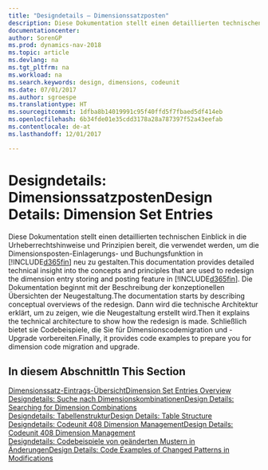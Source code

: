 ```yaml
---
title: "Designdetails – Dimensionssatzposten"
description: Diese Dokumentation stellt einen detaillierten technischen Einblick in die Urheberrechtshinweise und Prinzipien bereit, die verwendet werden, um die Dimensionsposten-Einlagerungs- und Buchungsfunktion in  neu zu gestalten.
documentationcenter: 
author: SorenGP
ms.prod: dynamics-nav-2018
ms.topic: article
ms.devlang: na
ms.tgt_pltfrm: na
ms.workload: na
ms.search.keywords: design, dimensions, codeunit
ms.date: 07/01/2017
ms.author: sgroespe
ms.translationtype: HT
ms.sourcegitcommit: 1dfba8b14019991c95f40ffd5f7fbaed5df414eb
ms.openlocfilehash: 6b34fde01e35cdd3178a28a787397f52a43eefab
ms.contentlocale: de-at
ms.lasthandoff: 12/01/2017

---
```

# <a name="design-details-dimension-set-entries"></a><span data-ttu-id="d281f-103">Designdetails: Dimensionssatzposten</span><span class="sxs-lookup"><span data-stu-id="d281f-103">Design Details: Dimension Set Entries</span></span>
<span data-ttu-id="d281f-104">Diese Dokumentation stellt einen detaillierten technischen Einblick in die Urheberrechtshinweise und Prinzipien bereit, die verwendet werden, um die Dimensionsposten-Einlagerungs- und Buchungsfunktion in [!INCLUDE[d365fin](includes/d365fin_md.md)] neu zu gestalten.</span><span class="sxs-lookup"><span data-stu-id="d281f-104">This documentation provides detailed technical insight into the concepts and principles that are used to redesign the dimension entry storing and posting feature in [!INCLUDE[d365fin](includes/d365fin_md.md)].</span></span> <span data-ttu-id="d281f-105">Die Dokumentation beginnt mit der Beschreibung der konzeptionellen Übersichten der Neugestaltung.</span><span class="sxs-lookup"><span data-stu-id="d281f-105">The documentation starts by describing conceptual overviews of the redesign.</span></span> <span data-ttu-id="d281f-106">Dann wird die technische Architektur erklärt, um zu zeigen, wie die Neugestaltung erstellt wird.</span><span class="sxs-lookup"><span data-stu-id="d281f-106">Then it explains the technical architecture to show how the redesign is made.</span></span> <span data-ttu-id="d281f-107">Schließlich bietet sie Codebeispiele, die Sie für Dimensionscodemigration und -Upgrade vorbereiten.</span><span class="sxs-lookup"><span data-stu-id="d281f-107">Finally, it provides code examples to prepare you for dimension code migration and upgrade.</span></span>  

## <a name="in-this-section"></a><span data-ttu-id="d281f-108">In diesem Abschnitt</span><span class="sxs-lookup"><span data-stu-id="d281f-108">In This Section</span></span>  
[<span data-ttu-id="d281f-109">Dimensionssatz-Eintrags-Übersicht</span><span class="sxs-lookup"><span data-stu-id="d281f-109">Dimension Set Entries Overview</span></span>](design-details-dimension-set-entries-overview.md)  
[<span data-ttu-id="d281f-110">Designdetails: Suche nach Dimensionskombinationen</span><span class="sxs-lookup"><span data-stu-id="d281f-110">Design Details: Searching for Dimension Combinations</span></span>](design-details-searching-for-dimension-combinations.md)  
[<span data-ttu-id="d281f-111">Designdetails: Tabellenstruktur</span><span class="sxs-lookup"><span data-stu-id="d281f-111">Design Details: Table Structure</span></span>](design-details-table-structure.md)  
[<span data-ttu-id="d281f-112">Designdetails: Codeunit 408 Dimension Management</span><span class="sxs-lookup"><span data-stu-id="d281f-112">Design Details: Codeunit 408 Dimension Management</span></span>](design-details-codeunit-408-dimension-management.md)  
[<span data-ttu-id="d281f-113">Designdetails: Codebeispiele von geänderten Mustern in Änderungen</span><span class="sxs-lookup"><span data-stu-id="d281f-113">Design Details: Code Examples of Changed Patterns in Modifications</span></span>](design-details-code-examples-of-changed-patterns-in-modifications.md)


